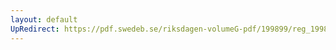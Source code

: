 ```yaml
---
layout: default
UpRedirect: https://pdf.swedeb.se/riksdagen-volumeG-pdf/199899/reg_199899/reg_199899_0333.pdf
---
```

